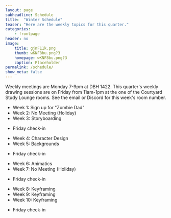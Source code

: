 ```yaml
---
layout: page
subheadline: Schedule
title:  "Winter Schedule"
teaser: "Here are the weekly topics for this quarter."
categories:
    - frontpage
header: no
image:
    title: gjnF11k.png
    thumb: wKNF8bu.png?3
    homepage: wKNF8bu.png?3
    caption: Placeholder
permalink: /schedule/
show_meta: false
---
```


Weekly meetings are Monday 7-9pm at DBH 1422. This quarter's weekly drawing sessions are on Friday from 11am-1pm at the one of the Courtyard Study Lounge rooms. See the email or Discord for this week's room number.

* Week 1: Sign up for "Zombie Dad"
* Week 2: No Meeting (Holiday)
* Week 3: Storyboarding
- Friday check-in
* Week 4: Character Design
* Week 5: Backgrounds
- Friday check-in
* Week 6: Animatics
* Week 7: No Meeting (Holiday)
- Friday check-in
* Week 8: Keyframing
* Week 9: Keyframing
* Week 10: Keyframing
- Friday check-in
